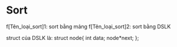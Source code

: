 # Sort
f[Tên_loại_sort]1: sort bằng mảng
f[Tên_loại_sort]2: sort bằng DSLK

struct của DSLK là:
struct node{
  int data;
  node*next;
 };
